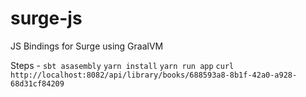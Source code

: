 # surge-js

JS Bindings for Surge using GraalVM

Steps -
`sbt asasembly`
`yarn install`
`yarn run app`
`curl http://localhost:8082/api/library/books/688593a8-8b1f-42a0-a928-68d31cf84209`
